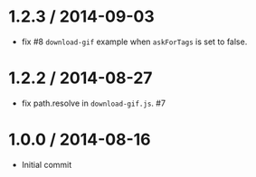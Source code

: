 # 1.2.3 / 2014-09-03

* fix #8 `download-gif` example when `askForTags` is set to false.

# 1.2.2 / 2014-08-27

* fix path.resolve in `download-gif.js`. #7

# 1.0.0 / 2014-08-16

* Initial commit
